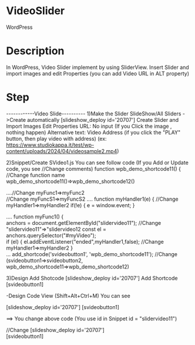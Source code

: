 # VideoSlider
WordPress
# Description
 In WordPress, Video Slider implement by using SliderView.
 Insert Slider and import images and edit Properties (you can add Video URL in ALT property)
# Step
------------Video Slide----------
1)Make the Slider
SlideShow/All Sliders	->Create automatically [slideshow_deploy id='20707']
Create Slider and Import Images
Edit Properties
	URL: No input (If you Click the image , nothing happen)
	Alternative text: Video Address (if you click the "PLAY" button, then play video with address)
	   (ex: https://www.studiokappa.it/test/wp-content/uploads/2024/04/videosample2.mp4)


2)Snippet/Create SVideo1.js
You can see follow code (If you Add or Update code, you see //Change comments)
function wpb_demo_shortcode11() {  //Change function name wpb_demo_shortcode11()=>wpb_demo_shortcode12()
</style><div onclick="myFunc1()" id = "playbutton">....//Change myFunc1=>myFunc2
	<div onclick="myFuncS1()"  id = "stopbutton"> //Change myFuncS1=>myFuncS2
....
function myHandler1(e) {		 //Change myHandler1=>myHandler2
			if(!e) { e = window.event; }
		
....
function myFunc1() {		
        anchors = document.getElementById("slidervideo11"); //Change "slidervideo11"=>"slidervideo12
        const el = anchors.querySelector("#myVideo");        
        if (el) {
            el.addEventListener("ended",myHandler1,false);   //Change myHandler1=>myHandler2
        }        		
...
add_shortcode('svideobutton1', 'wpb_demo_shortcode11'); //Change (svideobutton1=>svideobutton2, wpb_demo_shortcode11=>wpb_demo_shortcode12)



3)Design
Add Shotcode [slideshow_deploy id='20707']
Add Shortcode [svideobutton1]

-Design Code View (Shift+Alt+Ctrl+M)
You can see 
<div class="wp-block-group">
<!-- wp:shortcode -->
[slideshow_deploy id='20707']
<!-- /wp:shortcode -->
<!-- wp:shortcode -->
[svideobutton1]
<!-- /wp:shortcode -->
</div>

==> You change above code  (You use id in Snippet id = "slidervideo11")
<div class="wp-block-group" style = "width:33vw; position:relative"  id = "slidervideo11"> //Change 
<!-- wp:shortcode -->
[slideshow_deploy id='20707']
<!-- /wp:shortcode -->
<!-- wp:shortcode -->
[svideobutton1]
<!-- /wp:shortcode -->
</div>
